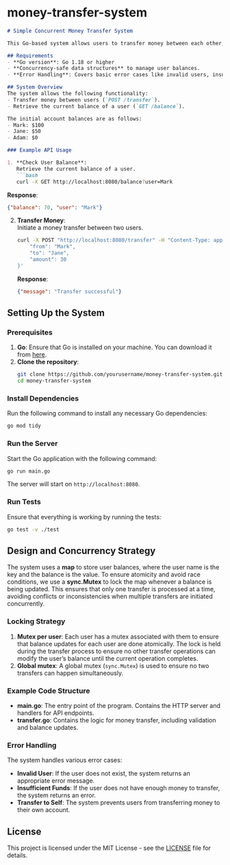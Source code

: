 # money-transfer-system

```markdown
# Simple Concurrent Money Transfer System

This Go-based system allows users to transfer money between each other, ensuring atomic updates to balances to prevent race conditions and preventing overdrafts. The system is designed with concurrency safety in mind and provides a simple HTTP API to facilitate money transfers between users.

## Requirements
- **Go version**: Go 1.18 or higher
- **Concurrency-safe data structures** to manage user balances.
- **Error Handling**: Covers basic error cases like invalid users, insufficient funds, and transfers to the sender's own account.

## System Overview
The system allows the following functionality:
- Transfer money between users (`POST /transfer`).
- Retrieve the current balance of a user (`GET /balance`).

The initial account balances are as follows:
- Mark: $100
- Jane: $50
- Adam: $0

### Example API Usage

1. **Check User Balance**:  
   Retrieve the current balance of a user.
   ```bash
   curl -X GET http://localhost:8080/balance?user=Mark
   ```
   **Response**:
   ```json
   {"balance": 70, "user": "Mark"}
   ```

2. **Transfer Money**:  
   Initiate a money transfer between two users.
   ```bash
   curl -X POST "http://localhost:8080/transfer" -H "Content-Type: application/json" -d '{
       "from": "Mark",
       "to": "Jane",
       "amount": 30
   }'
   ```
   **Response**:
   ```json
   {"message": "Transfer successful"}
   ```

## Setting Up the System

### Prerequisites
1. **Go**: Ensure that Go is installed on your machine. You can download it from [here](https://go.dev/dl/).
2. **Clone the repository**:
   ```bash
   git clone https://github.com/yourusername/money-transfer-system.git
   cd money-transfer-system
   ```

### Install Dependencies
Run the following command to install any necessary Go dependencies:
```bash
go mod tidy
```

### Run the Server
Start the Go application with the following command:
```bash
go run main.go
```
The server will start on `http://localhost:8080`.

### Run Tests
Ensure that everything is working by running the tests:
```bash
go test -v ./test
```

## Design and Concurrency Strategy

The system uses a **map** to store user balances, where the user name is the key and the balance is the value. To ensure atomicity and avoid race conditions, we use a **sync.Mutex** to lock the map whenever a balance is being updated. This ensures that only one transfer is processed at a time, avoiding conflicts or inconsistencies when multiple transfers are initiated concurrently.

### Locking Strategy
1. **Mutex per user**: Each user has a mutex associated with them to ensure that balance updates for each user are done atomically. The lock is held during the transfer process to ensure no other transfer operations can modify the user’s balance until the current operation completes.
2. **Global mutex**: A global mutex (`sync.Mutex`) is used to ensure no two transfers can happen simultaneously.

### Example Code Structure

- **main.go**: The entry point of the program. Contains the HTTP server and handlers for API endpoints.
- **transfer.go**: Contains the logic for money transfer, including validation and balance updates.

### Error Handling
The system handles various error cases:
- **Invalid User**: If the user does not exist, the system returns an appropriate error message.
- **Insufficient Funds**: If the user does not have enough money to transfer, the system returns an error.
- **Transfer to Self**: The system prevents users from transferring money to their own account.


## License
This project is licensed under the MIT License - see the [LICENSE](LICENSE) file for details.
